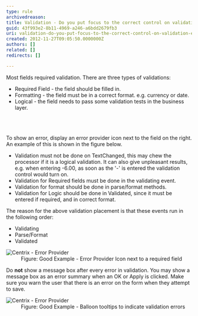 ```yaml
---
type: rule
archivedreason: 
title: Validation - Do you put focus to the correct control on validation error?
guid: 43f993e2-8b11-4969-a246-a6bdd2679fb3
uri: validation-do-you-put-focus-to-the-correct-control-on-validation-error
created: 2012-11-27T09:05:50.0000000Z
authors: []
related: []
redirects: []

---
```



<div>Most fields required validation. There are three types of validations&#58;</div>
<ul><li>Required Field - the field should be filled in.</li>
<li>Formatting - the field must be in a correct format. e.g. currency or date. </li>
<li>Logical - the field needs to pass some validation tests in the business layer. </li></ul>
<br><excerpt class='endintro'></excerpt><br>
​<div>To show an error, display an error provider icon next to the field on the right. An example of this is shown in the figure below.<br></div>
<ul><li>Validation must not be done on TextChanged, this may chew the processor if it is a logical validation. It can also give unpleasant results, e.g. when entering -6.00, as soon as the '-' is entered the validation control would turn on.</li>
<li>Validation for Required fields must be done in the validating event.</li>
<li>Validation for format should be done in parse/format methods.</li>
<li>Validation for Logic should be done in Validated, since it must be entered if required, and in correct format.</li></ul>
<div>The reason for the above validation placement is that these events run in the following order&#58;</div>
<ul><li>Validating</li>
<li>Parse/Format</li>
<li>Validated</li></ul>
<dl class="goodImage"><dt><img alt="Centrix - Error Provider" src="http&#58;//www.ssw.com.au/ssw/Standards/Rules/Images/ErrorProviderIconExample.jpg" /></dt>
<dd>Figure&#58; Good Example - Error Provider Icon next to a required field</dd></dl>
<div>Do <strong>not</strong> show a message box after every error in validation. You may show a message box as an error summary when an OK or Apply is clicked. Make sure you warn the user that there is an error on the form when they attempt to save.</div>
<dl class="goodImage"><dt><img alt="Centrix - Error Provider" src="http&#58;//www.ssw.com.au/ssw/Standards/Rules/Images/ValidationBalloon.png" /></dt>
<dd>Figure&#58; Good Example - Balloon tooltips to indicate validation errors</dd></dl>



